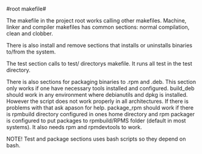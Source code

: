 #root makefile#

The makefile in the project root works calling other makefiles. Machine, linker and compiler makefiles has
common sections: normal compilation, clean and clobber.

There is also install and remove sections that installs or uninstalls binaries to/from the system.

The test section calls to test/ directorys makefile. It runs all test in the test directory.

There is also sections for packaging binaries to .rpm and .deb. This section only works if one
have necessary tools installed and configured. build_deb should work in any environment where
debianutils and dpkg is installed. However the script does not work properly in all architectures.
If there is problems with that ask apason for help. package_rpm should work if there is rpmbuild
directory configured in ones home directory and rpm packager is configured to put packages to
rpmbuild/RPMS folder (default in most systems). It also needs rpm and rpmdevtools to work.

NOTE! Test and package sections uses bash scripts so they depend on bash.